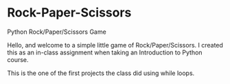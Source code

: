 # Rock-Paper-Scissors
Python Rock/Paper/Scissors Game

Hello, and welcome to a simple little game of Rock/Paper/Scissors.  I created this as an in-class
assignment when taking an Introduction to Python course.

This is the one of the first projects the class did using while loops.
